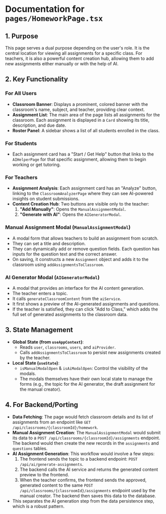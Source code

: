 
# Documentation for `pages/HomeworkPage.tsx`

## 1. Purpose

This page serves a dual purpose depending on the user's role. It is the central location for viewing all assignments for a specific class. For teachers, it is also a powerful content creation hub, allowing them to add new assignments either manually or with the help of AI.

## 2. Key Functionality

### For All Users
- **Classroom Banner**: Displays a prominent, colored banner with the classroom's name, subject, and teacher, providing clear context.
- **Assignment List**: The main area of the page lists all assignments for the classroom. Each assignment is displayed in a `Card` showing its title, description, and due date.
- **Roster Panel**: A sidebar shows a list of all students enrolled in the class.

### For Students
- Each assignment card has a "Start / Get Help" button that links to the `AIHelperPage` for that specific assignment, allowing them to begin working or get tutoring.

### For Teachers
- **Assignment Analysis**: Each assignment card has an "Analyze" button, linking to the `ClassroomAnalyzerPage` where they can see AI-powered insights on student submissions.
- **Content Creation Hub**: Two buttons are visible only to the teacher:
  1.  **"Add Manually"**: Opens the `ManualAssignmentModal`.
  2.  **"Generate with AI"**: Opens the `AIGeneratorModal`.

### Manual Assignment Modal (`ManualAssignmentModal`)
- A modal form that allows teachers to build an assignment from scratch.
- They can set a title and description.
- They can dynamically add or remove question fields. Each question has inputs for the question text and the correct answer.
- On saving, it constructs a new `Assignment` object and adds it to the classroom using `addAssignmentsToClassroom`.

### AI Generator Modal (`AIGeneratorModal`)
- A modal that provides an interface for the AI content generation.
- The teacher enters a topic.
- It calls `generateClassroomContent` from the `aiService`.
- It first shows a preview of the AI-generated assignments and questions.
- If the teacher is satisfied, they can click "Add to Class," which adds the full set of generated assignments to the classroom data.

## 3. State Management

- **Global State (from `useAppContext`)**:
  - Reads `user`, `classrooms`, `users`, and `aiProvider`.
  - Calls `addAssignmentsToClassroom` to persist new assignments created by the teacher.
- **Local State (`useState`)**:
  - `isManualModalOpen` & `isAiModalOpen`: Control the visibility of the modals.
  - The modals themselves have their own local state to manage the forms (e.g., the topic for the AI generator, the draft assignment for the manual creator).

## 4. For Backend/Porting

- **Data Fetching**: The page would fetch classroom details and its list of assignments from an endpoint like `GET /api/classrooms/{classroomId}/homework`.
- **Manual Assignment Creation**: The `ManualAssignmentModal` would submit its data to a `POST /api/classrooms/{classroomId}/assignments` endpoint. The backend would then create the new records in the `assignments` and `questions` tables.
- **AI Assignment Generation**: This workflow would involve a few steps:
  1.  The frontend sends the topic to a backend endpoint: `POST /api/ai/generate-assignments`.
  2.  The backend calls the AI service and returns the generated content preview to the frontend.
  3.  When the teacher confirms, the frontend sends the approved, generated content to the same `POST /api/classrooms/{classroomId}/assignments` endpoint used by the manual creator. The backend then saves this data to the database.
- This separates the AI generation step from the data persistence step, which is a robust pattern.
